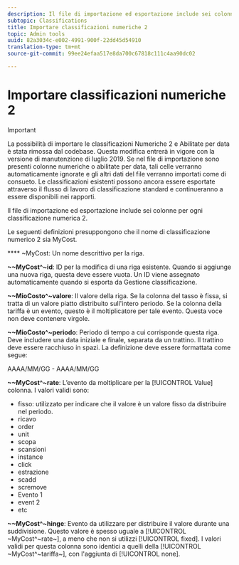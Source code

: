 ```yaml
---
description: Il file di importazione ed esportazione include sei colonne per ogni classificazione numerica 2.
subtopic: Classifications
title: Importare classificazioni numeriche 2
topic: Admin tools
uuid: 82a3034c-e002-4991-900f-22dd45d54910
translation-type: tm+mt
source-git-commit: 99ee24efaa517e8da700c67818c111c4aa90dc02

---
```



# Importare classificazioni numeriche 2

>[!IMPORTANT]
>
>La possibilità di importare le classificazioni Numeriche 2 e Abilitate per data è stata rimossa dal codebase. Questa modifica entrerà in vigore con la versione di manutenzione di luglio 2019. Se nel file di importazione sono presenti colonne numeriche o abilitate per data, tali celle verranno automaticamente ignorate e gli altri dati del file verranno importati come di consueto. Le classificazioni esistenti possono ancora essere esportate attraverso il flusso di lavoro di classificazione standard e continueranno a essere disponibili nei rapporti.

Il file di importazione ed esportazione include sei colonne per ogni classificazione numerica 2.

Le seguenti definizioni presuppongono che il nome di classificazione numerico 2 sia MyCost.

**** ~MyCost: Un nome descrittivo per la riga.

**~~MyCost^~id**: ID per la modifica di una riga esistente. Quando si aggiunge una nuova riga, questa deve essere vuota. Un ID viene assegnato automaticamente quando si esporta da Gestione classificazione.

**~~MioCosto^~valore**: Il valore della riga. Se la colonna del tasso è fissa, si tratta di un valore piatto distribuito sull'intero periodo. Se la colonna della tariffa è un evento, questo è il moltiplicatore per tale evento. Questa voce non deve contenere virgole.

**~~MioCosto^~periodo**: Periodo di tempo a cui corrisponde questa riga. Deve includere una data iniziale e finale, separata da un trattino. Il trattino deve essere racchiuso in spazi. La definizione deve essere formattata come segue:

AAAA/MM/GG - AAAA/MM/GG

**~~MyCost^~rate**: L’evento da moltiplicare per la [!UICONTROL Value] colonna. I valori validi sono:

* fisso: utilizzato per indicare che il valore è un valore fisso da distribuire nel periodo.
* ricavo
* order
* unit
* scopa
* scansioni
* instance
* click
* estrazione
* scadd
* scremove
* Evento 1
* event 2
* etc

**~~MyCost^~hinge**: Evento da utilizzare per distribuire il valore durante una suddivisione. Questo valore è spesso uguale a [!UICONTROL ~MyCost^~rate~], a meno che non si utilizzi [!UICONTROL fixed]. I valori validi per questa colonna sono identici a quelli della [!UICONTROL ~MyCost^~tariffa~], con l'aggiunta di [!UICONTROL none].

